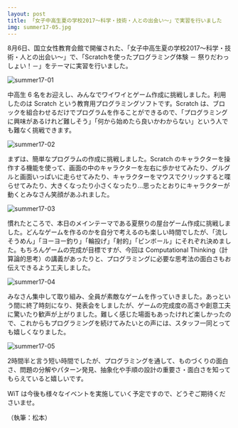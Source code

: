 ```yaml
---
layout: post
title: 「女子中高生夏の学校2017～科学・技術・人との出会い～」で実習を行いました
img: summer17-05.jpg
---
```


8月6日、国立女性教育会館で開催された、「女子中高生夏の学校2017～科学・技術・人との出会い～」で、「Scratchを使ったプログラミング体験 － 祭りだわっしょい！－」をテーマに実習を行いました。

![summer17-01]({{site.baseurl}}./images/summer17-01.jpg)

中高生 6 名をお迎えし、みんなでワイワイとゲーム作成に挑戦しました。利用したのは Scratch という教育用プログラミングソフトです。Scratch は、ブロックを組合わせるだけでプログラムを作ることができるので、「プログラミングに興味があるけれど難しそう」「何から始めたら良いかわからない」という人でも難なく挑戦できます。

![summer17-02]({{site.baseurl}}/images/summer17-02.jpg)

まずは、簡単なプログラムの作成に挑戦しました。Scratch のキャラクターを操作する機能を使って、画面の中のキャラクターを左右に歩かせてみたり、グルグルと画面いっぱいに走らせてみたり、キャラクターをマウスでクリックすると喋らせてみたり、大きくなったり小さくなったり...思ったとおりにキャラクターが動くとみなさん笑顔があふれました。

![summer17-03]({{site.baseurl}}/images/summer17-03.jpg)

慣れたところで、本日のメインテーマである夏祭りの屋台ゲーム作成に挑戦しました。どんなゲームを作るのかを自分で考えるのも楽しい時間でしたが、「流しそうめん」「ヨーヨー釣り」「輪投げ」「射的」「ピンボール」にそれぞれ決めました。もちろんゲームの完成が目標ですが、今回は Computational Thinking（計算論的思考）の講義があったりと、プログラミングに必要な思考法の面白さもお伝えできるよう工夫しました。

![summer17-04]({{site.baseurl}}/images/summer17-04.jpg)

みなさん集中して取り組み、全員が素敵なゲームを作っていきました。あっという間に終了時刻になり、発表会をしましたが、ゲームの完成度の高さや創意工夫に驚いたり歓声が上がりました。難しく感じた場面もあったけれど楽しかったので、これからもプログラミングを続けてみたいとの声には、スタッフ一同とっても嬉しくなりました。

![summer17-05]({{site.baseurl}}/images/summer17-05.jpg)


2時間半と言う短い時間でしたが、プログラミングを通して、ものづくりの面白さ、問題の分解やパターン発見、抽象化や手順の設計の重要さ・面白さを知ってもらえていると嬉しいです。

WiT は今後も様々なイベントを実施していく予定ですので、どうぞご期待くださいませ。

（執筆：松本）

